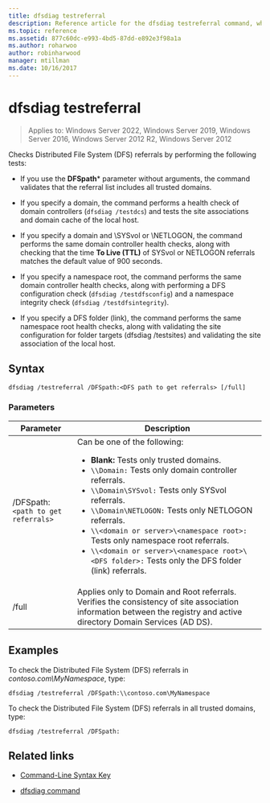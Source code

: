 ```yaml
---
title: dfsdiag testreferral
description: Reference article for the dfsdiag testreferral command, which checks Distributed File System (DFS) referrals.
ms.topic: reference
ms.assetid: 877c60dc-e993-4bd5-87dd-e892e3f98a1a
ms.author: roharwoo
author: robinharwood
manager: mtillman
ms.date: 10/16/2017
---
```


# dfsdiag testreferral

>Applies to: Windows Server 2022, Windows Server 2019, Windows Server 2016, Windows Server 2012 R2, Windows Server 2012

Checks Distributed File System (DFS) referrals by performing the following tests:

- If you use the **DFSpath*** parameter without arguments, the command validates that the referral list includes all trusted domains.

- If you specify a domain, the command performs a health check of domain controllers (`dfsdiag /testdcs`) and tests the site associations and domain cache of the local host.

- If you specify a domain and \SYSvol or \NETLOGON, the command performs the same domain controller health checks, along with checking that the time **To Live (TTL)** of SYSvol or NETLOGON referrals matches the default value of 900 seconds.

- If you specify a namespace root, the command performs the same domain controller health checks, along with performing a DFS configuration check (`dfsdiag /testdfsconfig`) and a namespace integrity check (`dfsdiag /testdfsintegrity`).

- If you specify a DFS folder (link), the command performs the same namespace root health checks, along with validating the site configuration for folder targets (dfsdiag /testsites) and validating the site association of the local host.

## Syntax

```
dfsdiag /testreferral /DFSpath:<DFS path to get referrals> [/full]
```

### Parameters

| Parameter | Description |
| --------- | ----------- |
| /DFSpath:`<path to get referrals>` | Can be one of the following:<ul><li>**Blank:** Tests only trusted domains.</li><li>`\\Domain:` Tests only domain controller referrals.</li><li>`\\Domain\SYSvol:` Tests only SYSvol referrals.</li><li>`\\Domain\NETLOGON:` Tests only NETLOGON referrals.</li><li>`\\<domain or server>\<namespace root>:` Tests only namespace root referrals.</li><li>`\\<domain or server>\<namespace root>\<DFS folder>:` Tests only the DFS folder (link) referrals.</li></ul> |
| /full | Applies only to Domain and Root referrals. Verifies the consistency of site association information between the registry and active directory Domain Services (AD DS). |

## Examples

To check the Distributed File System (DFS) referrals in *contoso.com\MyNamespace*, type:

```
dfsdiag /testreferral /DFSpath:\\contoso.com\MyNamespace
```

To check the Distributed File System (DFS) referrals in all trusted domains, type:

```
dfsdiag /testreferral /DFSpath:
```

## Related links

- [Command-Line Syntax Key](command-line-syntax-key.md)

- [dfsdiag command](dfsdiag.md)

